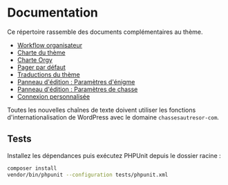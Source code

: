 # Documentation

Ce répertoire rassemble des documents complémentaires au thème.

- [Workflow organisateur](organisateur-workflow.md)
- [Charte du thème](charte.md)
- [Charte Orgy](orgy-charte.md)
- [Pager par défaut](pager.md)
- [Traductions du thème](traductions.md)
- [Panneau d'édition : Paramètres d'énigme](panneau-enigme-parametres.md)
- [Panneau d'édition : Paramètres de chasse](panneau-chasse-parametres.md)
- [Connexion personnalisée](login.md)

Toutes les nouvelles chaînes de texte doivent utiliser les fonctions d'internationalisation de WordPress avec le domaine `chassesautresor-com`.

## Tests

Installez les dépendances puis exécutez PHPUnit depuis le dossier racine :

```bash
composer install
vendor/bin/phpunit --configuration tests/phpunit.xml
```
